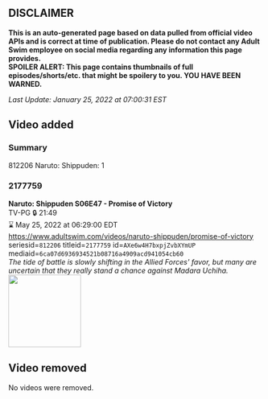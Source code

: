 ## DISCLAIMER
**This is an auto-generated page based on data pulled from official video APIs and is correct at time of publication. Please do not contact any Adult Swim employee on social media regarding any information this page provides.**  
**SPOILER ALERT: This page contains thumbnails of full episodes/shorts/etc. that might be spoilery to you. YOU HAVE BEEN WARNED.**  

_Last Update: January 25, 2022 at 07:00:31 EST_
## Video added
### Summary
812206 Naruto: Shippuden: 1  
### 2177759
**Naruto: Shippuden S06E47 - Promise of Victory**  
TV-PG 🔒 21:49  
⌛ May 25, 2022 at 06:29:00 EDT  
https://www.adultswim.com/videos/naruto-shippuden/promise-of-victory  
seriesid=`812206` titleid=`2177759` id=`AXe6w4H7bxpjZvbXYmUP` mediaid=`6ca07d6936934521b08716a4909acd941054cb60`  
_The tide of battle is slowly shifting in the Allied Forces' favor, but many are uncertain that they really stand a chance against Madara Uchiha._  
<a href="https://media.cdn.adultswim.com/uploads/20210219/thumbnails/2_21219948281-NarutoShippuden_330_PromiseOfVictory.jpg"><img src="https://media.cdn.adultswim.com/uploads/20210219/thumbnails/2_21219948281-NarutoShippuden_330_PromiseOfVictory.jpg" height="144px" /></a>
## Video removed
No videos were removed.  
